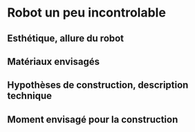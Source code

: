 
# Robot un peu incontrolable

## Esthétique, allure du robot

## Matériaux envisagés

## Hypothèses de construction, description technique

## Moment envisagé pour la construction
